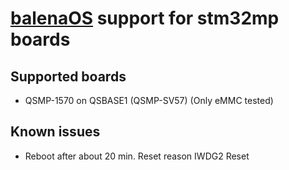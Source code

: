 #  [balenaOS](https://github.com/balena-os) support for stm32mp boards

## Supported boards
* QSMP-1570 on QSBASE1 (QSMP-SV57) (Only eMMC tested)

## Known issues
* Reboot after about 20 min. Reset reason IWDG2 Reset
